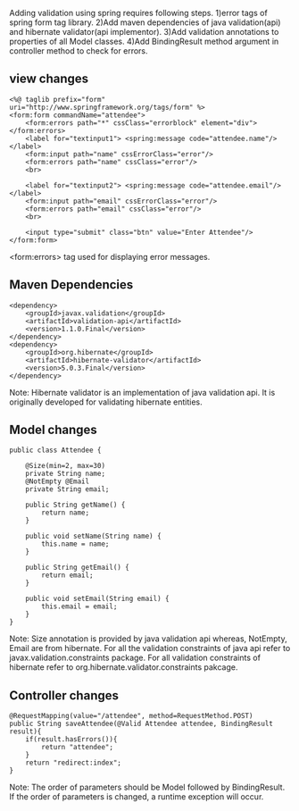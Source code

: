 Adding validation using spring requires following steps.
1)error tags of spring form tag library.
2)Add maven dependencies of java validation(api) and hibernate validator(api implementor).
3)Add validation annotations to properties of all Model classes.
4)Add BindingResult method argument in controller method to check for errors.

view changes
------------

	<%@ taglib prefix="form" uri="http://www.springframework.org/tags/form" %>
	<form:form commandName="attendee">
	 	<form:errors path="*" cssClass="errorblock" element="div"></form:errors>
	 	<label for="textinput1"> <spring:message code="attendee.name"/></label>
	 	<form:input path="name" cssErrorClass="error"/>
	 	<form:errors path="name" cssClass="error"/>
	 	<br>
	 	
	 	<label for="textinput2"> <spring:message code="attendee.email"/></label>
	 	<form:input path="email" cssErrorClass="error"/>
	 	<form:errors path="email" cssClass="error"/>
	 	<br>
	 	
	 	<input type="submit" class="btn" value="Enter Attendee"/>
	</form:form>
	
&lt;form:errors&gt; tag used for displaying error messages.

Maven Dependencies
------------------
	<dependency>
        <groupId>javax.validation</groupId>
        <artifactId>validation-api</artifactId>
        <version>1.1.0.Final</version>
    </dependency>
    <dependency>
        <groupId>org.hibernate</groupId>
        <artifactId>hibernate-validator</artifactId>
        <version>5.0.3.Final</version>
    </dependency>

Note: Hibernate validator is an implementation of java validation api. It is originally developed for validating hibernate entities.

Model changes
-------------
	public class Attendee {
	
		@Size(min=2, max=30)
		private String name;
		@NotEmpty @Email
		private String email;
	
		public String getName() {
			return name;
		}
	
		public void setName(String name) {
			this.name = name;
		}
	
		public String getEmail() {
			return email;
		}
	
		public void setEmail(String email) {
			this.email = email;
		}
	}

Note: Size annotation is provided by java validation api whereas, NotEmpty, Email are from hibernate. For all the validation constraints of java api refer to javax.validation.constraints package. For all validation constraints of hibernate refer to org.hibernate.validator.constraints pakcage.

Controller changes
------------------

	@RequestMapping(value="/attendee", method=RequestMethod.POST)
	public String saveAttendee(@Valid Attendee attendee, BindingResult result){
		if(result.hasErrors()){
			return "attendee";
		}
		return "redirect:index";
	}

Note: The order of parameters should be Model followed by BindingResult. If the order of parameters is changed, a runtime exception will occur.

	